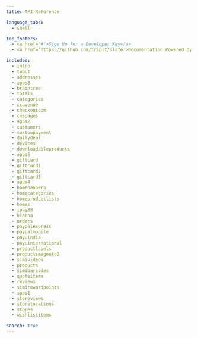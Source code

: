```yaml
---
title: API Reference

language_tabs:
  - shell

toc_footers:
  - <a href='#'>Sign Up for a Developer Key</a>
  - <a href='https://github.com/tripit/slate'>Documentation Powered by Slate</a>

includes:
  - intro
  - twout
  - addresses
  - apps3
  - braintree
  - totals
  - categories
  - ccavenue
  - checkoutcom
  - cmspages
  - apps2
  - customers
  - custompayment
  - dailydeal
  - devices
  - downloadableproducts
  - apps5
  - giftcard
  - giftcard1
  - giftcard2
  - giftcard3
  - apps4
  - homebanners
  - homecategories
  - homeproductlists
  - homes
  - ipay88
  - klarna
  - orders
  - paypalexpress
  - paypalmobile
  - payuindia
  - payuinternational
  - productlabels
  - productsmagento2
  - simivideos
  - products
  - simibarcodes
  - quoteitems
  - reviews
  - simirewardpoints
  - apps1
  - storeviews
  - storelocations
  - stores
  - wishlistitems

search: true
---
```


